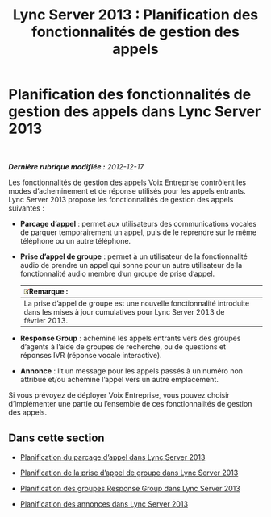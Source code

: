 ﻿---
title: 'Lync Server 2013 : Planification des fonctionnalités de gestion des appels'
TOCTitle: Planification des fonctionnalités de gestion des appels
ms:assetid: 5f557345-5a04-45d6-b274-c02dbfe41b33
ms:mtpsurl: https://technet.microsoft.com/fr-fr/library/Gg398421(v=OCS.15)
ms:contentKeyID: 49297361
ms.date: 05/20/2016
mtps_version: v=OCS.15
ms.translationtype: HT
---

# Planification des fonctionnalités de gestion des appels dans Lync Server 2013

 

_**Dernière rubrique modifiée :** 2012-12-17_

Les fonctionnalités de gestion des appels Voix Entreprise contrôlent les modes d’acheminement et de réponse utilisés pour les appels entrants. Lync Server 2013 propose les fonctionnalités de gestion des appels suivantes :

  - **Parcage d’appel** : permet aux utilisateurs des communications vocales de parquer temporairement un appel, puis de le reprendre sur le même téléphone ou un autre téléphone.

  - **Prise d’appel de groupe** : permet à un utilisateur de la fonctionnalité audio de prendre un appel qui sonne pour un autre utilisateur de la fonctionnalité audio membre d’un groupe de prise d’appel.
    
    <table>
    <thead>
    <tr class="header">
    <th><img src="images/Gg398920.note(OCS.15).gif" title="note" alt="note" />Remarque :</th>
    </tr>
    </thead>
    <tbody>
    <tr class="odd">
    <td>La prise d’appel de groupe est une nouvelle fonctionnalité introduite dans les mises à jour cumulatives pour Lync Server 2013 de février 2013.</td>
    </tr>
    </tbody>
    </table>


  - **Response Group** : achemine les appels entrants vers des groupes d’agents à l’aide de groupes de recherche, ou de questions et réponses IVR (réponse vocale interactive).

  - **Annonce** : lit un message pour les appels passés à un numéro non attribué et/ou achemine l’appel vers un autre emplacement.

Si vous prévoyez de déployer Voix Entreprise, vous pouvez choisir d’implémenter une partie ou l’ensemble de ces fonctionnalités de gestion des appels.

## Dans cette section

  - [Planification du parcage d’appel dans Lync Server 2013](lync-server-2013-planning-for-call-park.md)

  - [Planification de la prise d’appel de groupe dans Lync Server 2013](lync-server-2013-planning-for-group-call-pickup.md)

  - [Planification des groupes Response Group dans Lync Server 2013](lync-server-2013-planning-for-response-groups.md)

  - [Planification des annonces dans Lync Server 2013](lync-server-2013-planning-for-announcements.md)

